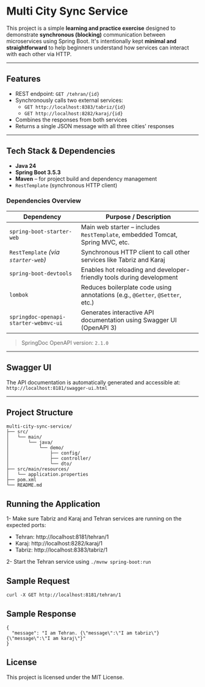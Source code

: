 # Multi City Sync Service

This project is a simple **learning and practice exercise** designed to demonstrate **synchronous (blocking)** communication between microservices using Spring Boot. It's intentionally kept **minimal and straightforward** to help beginners understand how services can interact with each other via HTTP.

---
## Features

- REST endpoint: `GET /tehran/{id}`
- Synchronously calls two external services:
  - `GET http://localhost:8383/tabriz/{id}`
  - `GET http://localhost:8282/karaj/{id}`
- Combines the responses from both services
- Returns a single JSON message with all three cities' responses
---

## Tech Stack & Dependencies

- **Java 24**
- **Spring Boot 3.5.3**
- **Maven** – for project build and dependency management
- `RestTemplate` (synchronous HTTP client)
  
### Dependencies Overview

| Dependency                                 | Purpose / Description                                                                 |
|--------------------------------------------|----------------------------------------------------------------------------------------|
| `spring-boot-starter-web`                  | Main web starter – includes `RestTemplate`, embedded Tomcat, Spring MVC, etc.         |
| `RestTemplate` *(via `starter-web`)*       | Synchronous HTTP client to call other services like Tabriz and Karaj                  |
| `spring-boot-devtools`                     | Enables hot reloading and developer-friendly tools during development                 |
| `lombok`                                    | Reduces boilerplate code using annotations (e.g., `@Getter`, `@Setter`, etc.)         |
| `springdoc-openapi-starter-webmvc-ui`      | Generates interactive API documentation using Swagger UI (OpenAPI 3)                  |

> SpringDoc OpenAPI version: `2.1.0`
---

## Swagger UI

The API documentation is automatically generated and accessible at:  
``` http://localhost:8181/swagger-ui.html ```  

---
## Project Structure

```text
multi-city-sync-service/
├── src/
│   └── main/
│       └── java/
│           └── demo/
│               ├── config/
│               ├── controller/
│               └── dto/
├── src/main/resources/
│   └── application.properties
├── pom.xml
└── README.md
```
## Running the Application
1- Make sure Tabriz and Karaj and Tehran services are running on the expected ports:  
- Tehran: http://localhost:8181/tehran/1
- Karaj: http://localhost:8282/karaj/1
- Tabriz: http://localhost:8383/tabriz/1

2- Start the Tehran service using
```./mvnw spring-boot:run ```  

## Sample Request
``` curl -X GET http://localhost:8181/tehran/1 ```

## Sample Response
```
{
  "message": "I am Tehran. {\"message\":\"I am tabriz\"} {\"message\":\"I am karaj\"}"
}
```

## License
This project is licensed under the MIT License.


